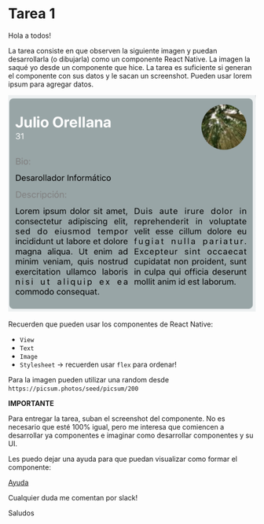 # Tarea 1

Hola a todos!

La tarea consiste en que observen la siguiente imagen y puedan desarrollarla (o dibujarla) como un componente React Native. La imagen la saqué yo desde un componente que hice. La tarea es suficiente si generan el componente con sus datos y le sacan un screenshot. Pueden usar lorem ipsum para agregar datos.

![Tarea 1](./recursos/excercise1.png)

Recuerden que pueden usar los componentes de React Native:

- `View`
- `Text`
- `Image`
- `Stylesheet` -> recuerden usar `flex` para ordenar!

Para la imagen pueden utilizar una random desde `https://picsum.photos/seed/picsum/200`


**IMPORTANTE**

Para entregar la tarea, suban el screenshot del componente. No es necesario que esté 100% igual, pero me interesa que comiencen a desarrollar ya componentes e imaginar como desarrollar componentes y su UI.

Les puedo dejar una ayuda para que puedan visualizar como formar el componente:

[Ayuda]()

Cualquier duda me comentan por slack!

Saludos